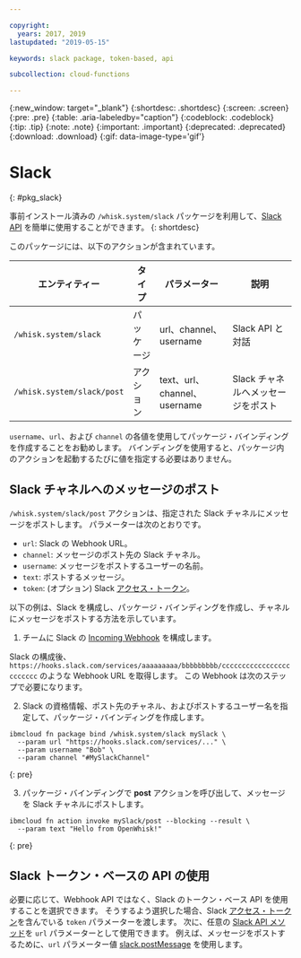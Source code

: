 ```yaml
---

copyright:
  years: 2017, 2019
lastupdated: "2019-05-15"

keywords: slack package, token-based, api

subcollection: cloud-functions

---
```


{:new_window: target="_blank"}
{:shortdesc: .shortdesc}
{:screen: .screen}
{:pre: .pre}
{:table: .aria-labeledby="caption"}
{:codeblock: .codeblock}
{:tip: .tip}
{:note: .note}
{:important: .important}
{:deprecated: .deprecated}
{:download: .download}
{:gif: data-image-type='gif'}

# Slack
{: #pkg_slack}

事前インストール済みの `/whisk.system/slack` パッケージを利用して、[Slack API](https://api.slack.com/) を簡単に使用することができます。
{: shortdesc}

このパッケージには、以下のアクションが含まれています。

| エンティティー | タイプ | パラメーター | 説明 |
| --- | --- | --- | --- |
| `/whisk.system/slack` | パッケージ | url、channel、username | Slack API と対話 |
| `/whisk.system/slack/post` | アクション | text、url、channel、username | Slack チャネルへメッセージをポスト |

`username`、`url`、および `channel` の各値を使用してパッケージ・バインディングを作成することをお勧めします。 バインディングを使用すると、パッケージ内のアクションを起動するたびに値を指定する必要はありません。

## Slack チャネルへのメッセージのポスト

`/whisk.system/slack/post` アクションは、指定された Slack チャネルにメッセージをポストします。 パラメーターは次のとおりです。

- `url`: Slack の Webhook URL。
- `channel`: メッセージのポスト先の Slack チャネル。
- `username`: メッセージをポストするユーザーの名前。
- `text`: ポストするメッセージ。
- `token`: (オプション) Slack [アクセス・トークン](https://api.slack.com/tokens)。

以下の例は、Slack を構成し、パッケージ・バインディングを作成し、チャネルにメッセージをポストする方法を示しています。

1. チームに Slack の [Incoming Webhook](https://api.slack.com/incoming-webhooks) を構成します。

  Slack の構成後、`https://hooks.slack.com/services/aaaaaaaaa/bbbbbbbbb/cccccccccccccccccccccccc` のような Webhook URL を取得します。 この Webhook は次のステップで必要になります。

2. Slack の資格情報、ポスト先のチャネル、およびポストするユーザー名を指定して、パッケージ・バインディングを作成します。
  ```
  ibmcloud fn package bind /whisk.system/slack mySlack \
    --param url "https://hooks.slack.com/services/..." \
    --param username "Bob" \
    --param channel "#MySlackChannel"
  ```
  {: pre}

3. パッケージ・バインディングで **post** アクションを呼び出して、メッセージを Slack チャネルにポストします。
  ```
  ibmcloud fn action invoke mySlack/post --blocking --result \
    --param text "Hello from OpenWhisk!"
  ```
  {: pre}

## Slack トークン・ベースの API の使用

必要に応じて、Webhook API ではなく、Slack のトークン・ベース API を使用することを選択できます。 そうするよう選択した場合、Slack [アクセス・トークン](https://api.slack.com/tokens)を含んでいる `token` パラメーターを渡します。 次に、任意の [Slack API メソッド](https://api.slack.com/methods)を `url` パラメーターとして使用できます。 例えば、メッセージをポストするために、`url` パラメーター値 [slack.postMessage](https://api.slack.com/methods/chat.postMessage) を使用します。

